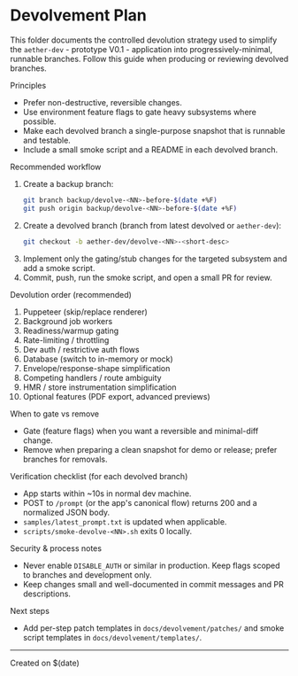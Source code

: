 # Devolvement Plan

This folder documents the controlled devolution strategy used to simplify the `aether-dev` - prototype V0.1 - application into progressively-minimal, runnable branches. Follow this guide when producing or reviewing devolved branches.

Principles

- Prefer non-destructive, reversible changes.
- Use environment feature flags to gate heavy subsystems where possible.
- Make each devolved branch a single-purpose snapshot that is runnable and testable.
- Include a small smoke script and a README in each devolved branch.

Recommended workflow

1. Create a backup branch:
   ```bash
   git branch backup/devolve-<NN>-before-$(date +%F)
   git push origin backup/devolve-<NN>-before-$(date +%F)
   ```
2. Create a devolved branch (branch from latest devolved or `aether-dev`):
   ```bash
   git checkout -b aether-dev/devolve-<NN>-<short-desc>
   ```
3. Implement only the gating/stub changes for the targeted subsystem and add a smoke script.
4. Commit, push, run the smoke script, and open a small PR for review.

Devolution order (recommended)

1. Puppeteer (skip/replace renderer)
2. Background job workers
3. Readiness/warmup gating
4. Rate-limiting / throttling
5. Dev auth / restrictive auth flows
6. Database (switch to in-memory or mock)
7. Envelope/response-shape simplification
8. Competing handlers / route ambiguity
9. HMR / store instrumentation simplification
10. Optional features (PDF export, advanced previews)

When to gate vs remove

- Gate (feature flags) when you want a reversible and minimal-diff change.
- Remove when preparing a clean snapshot for demo or release; prefer branches for removals.

Verification checklist (for each devolved branch)

- App starts within ~10s in normal dev machine.
- POST to `/prompt` (or the app's canonical flow) returns 200 and a normalized JSON body.
- `samples/latest_prompt.txt` is updated when applicable.
- `scripts/smoke-devolve-<NN>.sh` exits 0 locally.

Security & process notes

- Never enable `DISABLE_AUTH` or similar in production. Keep flags scoped to branches and development only.
- Keep changes small and well-documented in commit messages and PR descriptions.

Next steps

- Add per-step patch templates in `docs/devolvement/patches/` and smoke script templates in `docs/devolvement/templates/`.

---

Created on $(date)
